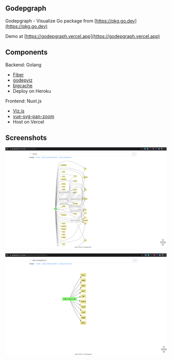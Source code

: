 ## Godepgraph

Godepgraph - Visualize Go package from [https://pkg.go.dev](https://pkg.go.dev)

Demo at [https://godepgraph.vercel.app](https://godepgraph.vercel.app)

## Components

Backend: Golang
- [Fiber](https://fiber.wiki/)
- [godepviz](https://github.com/chuongtrh/godepviz)
- [bigcache](https://github.com/allegro/bigcache)
- Deploy on Heroku 

Frontend: Nuxt.js
- [Viz.js](https://github.com/mdaines/viz.js)
- [vue-svg-pan-zoom](https://github.com/yanick/vue-svg-pan-zoom)
- Host on Vercel


## Screenshots
![Godepgraph](./screenshots/Screenshot1.png)

![Godepgraph](./screenshots/Screenshot2.png)

